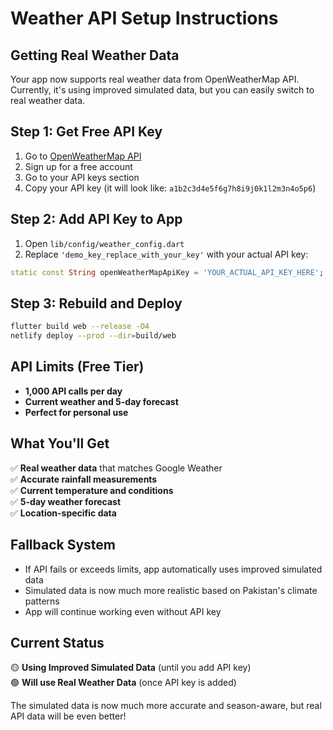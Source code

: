# Weather API Setup Instructions

## Getting Real Weather Data

Your app now supports real weather data from OpenWeatherMap API. Currently, it's using improved simulated data, but you can easily switch to real weather data.

## Step 1: Get Free API Key

1. Go to [OpenWeatherMap API](https://openweathermap.org/api)
2. Sign up for a free account
3. Go to your API keys section
4. Copy your API key (it will look like: `a1b2c3d4e5f6g7h8i9j0k1l2m3n4o5p6`)

## Step 2: Add API Key to App

1. Open `lib/config/weather_config.dart`
2. Replace `'demo_key_replace_with_your_key'` with your actual API key:

```dart
static const String openWeatherMapApiKey = 'YOUR_ACTUAL_API_KEY_HERE';
```

## Step 3: Rebuild and Deploy

```bash
flutter build web --release -O4
netlify deploy --prod --dir=build/web
```

## API Limits (Free Tier)

- **1,000 API calls per day**
- **Current weather and 5-day forecast**
- **Perfect for personal use**

## What You'll Get

✅ **Real weather data** that matches Google Weather  
✅ **Accurate rainfall measurements**  
✅ **Current temperature and conditions**  
✅ **5-day weather forecast**  
✅ **Location-specific data**  

## Fallback System

- If API fails or exceeds limits, app automatically uses improved simulated data
- Simulated data is now much more realistic based on Pakistan's climate patterns
- App will continue working even without API key

## Current Status

🟡 **Using Improved Simulated Data** (until you add API key)  
🟢 **Will use Real Weather Data** (once API key is added)

The simulated data is now much more accurate and season-aware, but real API data will be even better!
